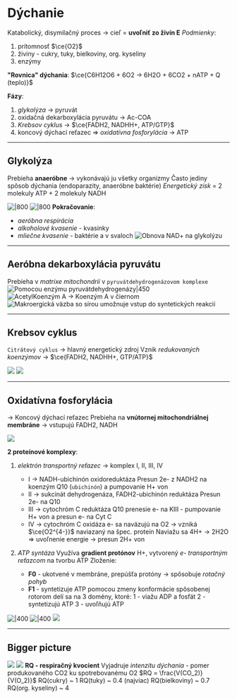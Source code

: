 
# Dýchanie
Katabolický, disymilačný proces -> cieľ = **uvoľniť zo živín E**
*Podmienky*:
1. prítomnosť $\ce{O2}$
2. živiny - cukry, tuky, bielkoviny, org. kyseliny
3. enzýmy

**"Rovnica" dýchania**:
$\ce{C6H12O6 + 6O2 -> 6H2O + 6CO2 + nATP + Q (teplo)}$

**Fázy**:
1. *glykolýza* -> $\text{pyruvát}$
2. oxidačná dekarboxylácia pyruvátu -> $\text{Ac-COA}$
3. *Krebsov cyklus* -> $\ce{FADH2, NADHH+, ATP/GTP}$
4. koncový dýchací reťazec => *oxidatívna fosforylácia* -> $\text{ATP}$

---

## Glykolýza
Prebieha **anaeróbne** -> vykonávajú ju všetky organizmy
Často jediny spôsob dýchania (endoparazity, anaeróbne baktérie)
*Energetický zisk* = 2 molekuly ATP + 2 molekuly NADH

![|800](pripravna-faza-glykolyzy.png)
![|800](produkcna-faza-glykolyzy.png)
**Pokračovanie**:
- *aeróbna respirácia*
- *alkoholové kvasenie* - kvasinky 
- *mliečne kvasenie* - baktérie a v svaloch
![Obnova NAD+ na glykolýzu](fermentácia.png)

---

## Aeróbna dekarboxylácia pyruvátu
Prebieha v *matrixe mitochondrií* v `pyruvátdehydrogenázovom komplexe`
![Pomocou enzýmu pyruvátdehydrogenázy|450](pyruvat-dekarboxylacia.png)
![AcetylKoenzým A -> Koenzým A v čiernom](acetyl-coa.png)
![Makroergická väzba so sírou umožnuje vstup do syntetických reakcií](syntéza-pomocou-acoa.png)

---

## Krebsov cyklus
`Citrátový cyklus` -> hlavný energetický zdroj
Vznik *redukovaných koenzýmov* -> $\ce{FADH2, NADHH+, GTP/ATP}$

![](krebsov-cyklus.png)
![](krebsov-cyklus-komplexne.png)

---

## Oxidatívna fosforylácia
-> Koncový dýchací reťazec
Prebieha na **vnútornej mitochondriálnej membráne** -> vstupujú FADH2, NADH

![](oxidatívna-fosforylácia.png)

**2 proteínové komplexy**:
1. *elektrón transportný reťazec* -> komplex I, II, III, IV
	- I -> $\text{NADH-ubichinón oxidoreduktáza}$
		Presun 2e- z NADH2 na koenzým Q10 (`ubichinón`) a pumpovanie H+ von
	- II -> $\text{sukcinát dehydrogenáza, FADH2-ubichinón reduktáza}$
		Presun 2e- na Q10
	- III -> $\text{cytochróm C reduktáza}$
		Q10 prenesie e- na KIII - pumpovanie H+ von a presun e- na Cyt C
	- IV -> $\text{cytochróm C oxidáza}$
		e- sa naväzujú na O2 -> vzniká $\ce{O2^{4-}}$ naviazaný na špec. proteín
		Naviažu sa 4H+ -> 2H2O => uvoľnenie energie -> presun 2H+ von
		
2. *ATP syntáza* 
	Využíva **gradient protónov** H+, vytvorený *e- transportným reťazcom* na tvorbu ATP
	Zloženie:
	- **F0** - ukotvené v membráne, prepúšťa protóny -> spôsobuje *rotačný pohyb*
	- **F1** - syntetizuje ATP pomocou zmeny konformácie spôsobenej rotorom
		delí sa na 3 domény, ktoré:
		1 - viažu ADP a fosfát
		2 - syntetizujú ATP
		3 - uvoľňujú ATP

![|400](atp-synthase.png)
![|400](atp-synthase2.png)
![](https://upload.wikimedia.org/wikipedia/commons/6/62/ATPsyn.gif)

---

## Bigger picture
![](net-gain.png)
![](atp-table.png)
**RQ - respiračný kvocient**
Vyjadruje *intenzitu dýchania* - pomer produkovaného CO2 ku spotrebovanému O2
$RQ = \frac{V(CO_2)}{V(O_2)}$
RQ(cukry) ~ 1
RQ(tuky) ~ 0.4 (najviac)
RQ(bielkoviny) ~ 0.7
RQ(org. kyseliny) ~ 4